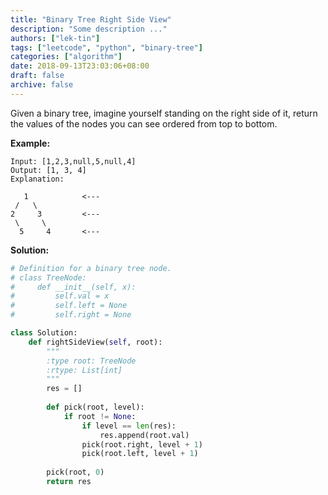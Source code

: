 ```yaml
---
title: "Binary Tree Right Side View"
description: "Some description ..."
authors: ["lek-tin"]
tags: ["leetcode", "python", "binary-tree"]
categories: ["algorithm"]
date: 2018-09-13T23:03:06+08:00
draft: false
archive: false
---
```

Given a binary tree, imagine yourself standing on the right side of it, return the values of the nodes you can see ordered from top to bottom.

**Example:**
```
Input: [1,2,3,null,5,null,4]
Output: [1, 3, 4]
Explanation:

   1            <---
 /   \
2     3         <---
 \     \
  5     4       <---
```
**Solution:**
```python
# Definition for a binary tree node.
# class TreeNode:
#     def __init__(self, x):
#         self.val = x
#         self.left = None
#         self.right = None

class Solution:
    def rightSideView(self, root):
        """
        :type root: TreeNode
        :rtype: List[int]
        """
        res = []
        
        def pick(root, level):
            if root != None:
                if level == len(res):
                    res.append(root.val)
                pick(root.right, level + 1)
                pick(root.left, level + 1)
                
        pick(root, 0)
        return res
```